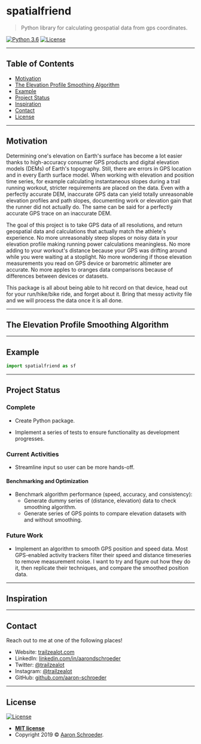 # spatialfriend

> Python library for calculating geospatial data from gps coordinates.

[![Python 3.6](https://img.shields.io/badge/python-3.6-blue.svg)](https://www.python.org/downloads/release/python-360/)
[![License](http://img.shields.io/:license-mit-blue.svg)](http://badges.mit-license.org)

<!--
[![Build Status](http://img.shields.io/travis/badges/badgerbadgerbadger.svg?style=flat-square)](https://travis-ci.org/badges/badgerbadgerbadger) [![Dependency Status](http://img.shields.io/gemnasium/badges/badgerbadgerbadger.svg?style=flat-square)](https://gemnasium.com/badges/badgerbadgerbadger) [![Coverage Status](http://img.shields.io/coveralls/badges/badgerbadgerbadger.svg?style=flat-square)](https://coveralls.io/r/badges/badgerbadgerbadger) [![Badges](http://img.shields.io/:badges-9/9-ff6799.svg?style=flat-square)](https://github.com/badges/badgerbadgerbadger)
-->


---

## Table of Contents

- [Motivation](#motivation)
- [The Elevation Profile Smoothing Algorithm](#the-elevation-profile-smoothing-algorithm)
- [Example](#example)
- [Project Status](#project-status)
- [Inspiration](#inspiration)
- [Contact](#contact)
- [License](#license)

---

## Motivation

Determining one's elevation on Earth's surface has become a lot easier thanks
to high-accuracy consumer GPS products and digital elevation models (DEMs) of
Earth's topography. Still, there are errors in GPS location and in every Earth
surface model. When working with elevation and position time series, for example
calculating instantaneous slopes during a trail running workout, stricter 
requirements are placed on the data. Even with a perfectly accurate DEM,
inaccurate GPS data can yield totally unreasonable elevation profiles and path
slopes, documenting work or elevation gain that the runner did not actually do.
The same can be said for a perfectly accurate GPS trace on an inaccurate DEM.

The goal of this project is to take GPS data of all resolutions, and return
geospatial data and calculations that actually match the athlete's experience.
No more unreasonably steep slopes or noisy data in your elevation profile 
making running power calculations meaningless. No more adding to your
workout's distance because your GPS was drifting around while you were 
waiting at a stoplight. No more wondering if those elevation measurements
you read on GPS device or barometric altimeter are accurate. No more apples to
oranges data comparisons because of differences between devices or datasets. 

This package is all about being able to hit record on that device, head
out for your run/hike/bike ride, and forget about it. Bring that messy
activity file and we will process the data once it is all done.

---

## The Elevation Profile Smoothing Algorithm

---

## Example
```python
import spatialfriend as sf

```

---

## Project Status

### Complete

- Create Python package.

- Implement a series of tests to ensure functionality as development progresses.

### Current Activities

- Streamline input so user can be more hands-off.

#### Benchmarking and Optimization

- Benchmark algorithm performance (speed, accuracy, and consistency):
   - Generate dummy series of (distance, elevation) data to check
     smoothing algorithm.
   - Generate series of GPS points to compare elevation datasets with
     and without smoothing.

### Future Work

- Implement an algorithm to smooth GPS position and speed data. 
  Most GPS-enabled activity trackers filter their speed and distance
  timeseries to remove measurement noise. I want to try and figure out
  how they do it, then replicate their techniques, and compare the
  smoothed position data.

---

## Inspiration <!-- References ? -->

<!--
- [A Developer Diary](http://www.adeveloperdiary.com/data-science/machine-learning/implement-viterbi-algorithm-in-hidden-markov-model-using-python-and-r/) for helping understand the nuts and bolts of the Viterbi algorithm in Python.
-->

---

## Contact

Reach out to me at one of the following places!

- Website: <a href="https://trailzealot.com" target="_blank">trailzealot.com</a>
- LinkedIn: <a href="https://www.linkedin.com/in/aarondschroeder/" target="_blank">linkedin.com/in/aarondschroeder</a>
- Twitter: <a href="https://twitter.com/trailzealot" target="_blank">@trailzealot</a>
- Instagram: <a href="https://instagram.com/trailzealot" target="_blank">@trailzealot</a>
- GitHub: <a href="https://github.com/aaron-schroeder" target="_blank">github.com/aaron-schroeder</a>

---

## License

[![License](http://img.shields.io/:license-mit-blue.svg)](http://badges.mit-license.org)

- **[MIT license](http://opensource.org/licenses/mit-license.php)**
- Copyright 2019 © <a href="https://trailzealot.com/about" target="_blank">Aaron Schroeder</a>.

<!--
## Installation

- All the `code` required to get started
- Images of what it should look like

### Clone

- Clone this repo to your local machine using `https://github.com/EricSchraider/mapmatching`

### Setup

- If you want more syntax highlighting, format your code like this:

> update and install this package first

```shell
$ brew update
$ brew install fvcproductions
```

> now install npm and bower packages

```shell
$ npm install
$ bower install
```

---
-->


<!--
## Features
## Documentation (Optional)
## Tests (Optional)
-->
